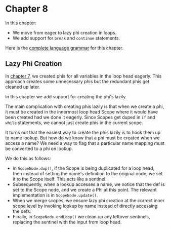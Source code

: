 # Chapter 8

In this chapter:

* We move from eager to lazy phi creation in loops.
* We add support for `break` and `continue` statements.

Here is the [complete language grammar](docs/08-grammar.md) for this chapter.

## Lazy Phi Creation

In [chapter 7](../chapter07/README.md), we created phis for all variables in the loop head eagerly. This approach creates some unnecessary 
phis but the redundant phis get cleaned up later.

In this chapter we add support for creating the phi's lazily. 

The main complication with creating phis lazily is that when we create a phi, it must be created in the innermost loop head Scope where
it would have been created had we done it eagerly. Since Scopes get duped in `if` and `while` statements, we cannot just create phis
in the current scope.

It turns out that the easiest way to create the phis lazily is to hook them up to name lookup. But how do we know that a phi must be
created when we access a name? We need a way to flag that a particular name mapping must be converted to a phi on lookup.

We do this as follows:

* in `ScopeNode.dup()`, if the Scope is being duplicated for a loop head, then instead of setting the name's definition to the original node, we set it to the Scope itself. This acts like a sentinel.
* Subsequently, when a lookup accesses a name, we notice that the def is set to the Scope node, and we create a Phi at this point. The relevant implementation is in `ScopeNode.update()`.
* When we merge scopes, we ensure lazy phi creation at the correct inner scope level by invoking lookup by name instead of directly accessing the defs.
* Finally, in `ScopeNode.endLoop()` we clean up any leftover sentinels, replacing the sentinel with the input from loop head.